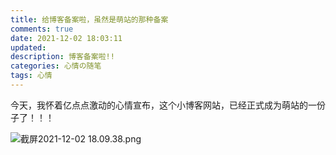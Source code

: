 ```yaml
---
title: 给博客备案啦，虽然是萌站的那种备案
comments: true
date: 2021-12-02 18:03:11
updated:
description: 博客备案啦!!
categories: 心情の随笔
tags: 心情
---
```


今天，我怀着亿点点激动的心情宣布，这个小博客网站，已经正式成为萌站的一份子了！！！


![截屏2021-12-02 18.09.38.png](https://i.loli.net/2021/12/02/Is6TeFoL9PUCjp3.png)
